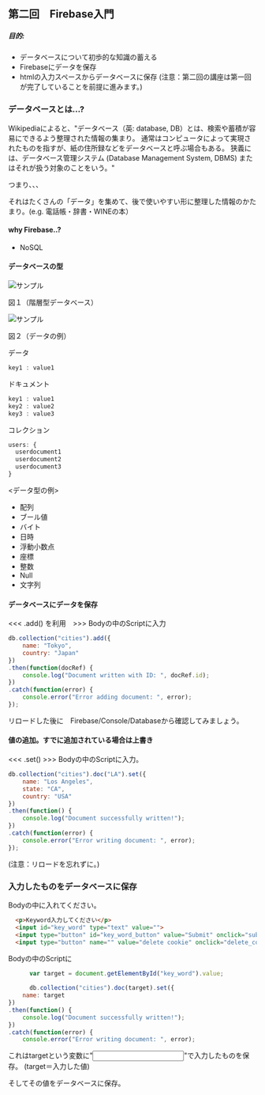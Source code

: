 ## 第二回　Firebase入門

##### 目的:
* データベースについて初歩的な知識の蓄える
* Firebaseにデータを保存
* htmlの入力スペースからデータベースに保存
(注意：第二回の講座は第一回が完了していることを前提に進みます。)

### データベースとは...?
Wikipediaによると、"データベース（英: database, DB）とは、検索や蓄積が容易にできるよう整理された情報の集まり。 通常はコンピュータによって実現されたものを指すが、紙の住所録などをデータベースと呼ぶ場合もある。 狭義には、データベース管理システム (Database Management System, DBMS) またはそれが扱う対象のことをいう。"

つまり、、、

それはたくさんの「データ」を集めて、後で使いやすい形に整理した情報のかたまり。(e.g. 電話帳・辞書・WINEの本）

#### why Firebase..?
* NoSQL

#### データベースの型
<img src="https://proengineer.internous.co.jp/topics/wp-content/uploads/2017/01/column_image6411_01.jpg"  title="サンプル">


図１（階層型データベース）

<img src="https://proengineer.internous.co.jp/topics/wp-content/uploads/2017/01/column_image6411_04.jpg"  title="サンプル">

図２（データの例）

データ
```Javascript
key1 : value1
```

ドキュメント
```Javascript
key1 : value1
key2 : value2
key3 : value3
```

コレクション
```Javascript
users: {
  userdocument1
  userdocument2
  userdocument3
}
```

<データ型の例>
* 配列	
* ブール値
* バイト	
* 日時	
*  浮動小数点	
* 座標	
* 整数	
* Null	
* 文字列

#### データベースにデータを保存
<<< .add() を利用　>>>
Bodyの中のScriptに入力

```Javascript
db.collection("cities").add({
    name: "Tokyo",
    country: "Japan"
})
.then(function(docRef) {
    console.log("Document written with ID: ", docRef.id);
})
.catch(function(error) {
    console.error("Error adding document: ", error);
});
```
リロードした後に　Firebase/Console/Databaseから確認してみましょう。

#### 値の追加。すでに追加されている場合は上書き 
<<< .set() >>>
Bodyの中のScriptに入力。
```Javascript
db.collection("cities").doc("LA").set({
    name: "Los Angeles",
    state: "CA",
    country: "USA"
})
.then(function() {
    console.log("Document successfully written!");
})
.catch(function(error) {
    console.error("Error writing document: ", error);
});
```
(注意：リロードを忘れずに。)

### 入力したものをデータベースに保存
Bodyの中に入れてください。
```Html
  <p>Keyword入力してください</p>
  <input id="key_word" type="text" value="">
  <input type="button" id="key_word_button" value="Submit" onclick="submit();">
  <input type="button" name="" value="delete cookie" onclick="delete_cookie();">
```
Bodyの中のScriptに
```Javascript
      var target = document.getElementById("key_word").value;
      
      db.collection("cities").doc(target).set({
    name: target
})
.then(function() {
    console.log("Document successfully written!");
})
.catch(function(error) {
    console.error("Error writing document: ", error);
```
これはtargetという変数に"<input></input>"で入力したものを保存。
(target＝入力した値)

そしてその値をデータベースに保存。
